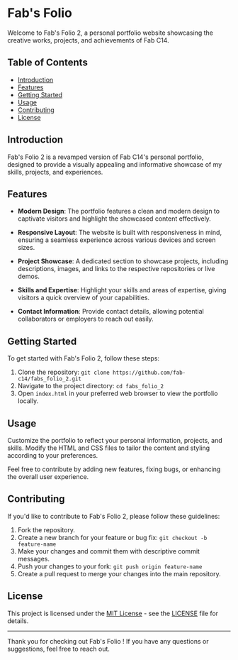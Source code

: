 # Fab's Folio 

Welcome to Fab's Folio 2, a personal portfolio website showcasing the creative works, projects, and achievements of Fab C14.

## Table of Contents
- [Introduction](#introduction)
- [Features](#features)
- [Getting Started](#getting-started)
- [Usage](#usage)
- [Contributing](#contributing)
- [License](#license)

## Introduction

Fab's Folio 2 is a revamped version of Fab C14's personal portfolio, designed to provide a visually appealing and informative showcase of my skills, projects, and experiences.

## Features

- **Modern Design**: The portfolio features a clean and modern design to captivate visitors and highlight the showcased content effectively.
  
- **Responsive Layout**: The website is built with responsiveness in mind, ensuring a seamless experience across various devices and screen sizes.

- **Project Showcase**: A dedicated section to showcase projects, including descriptions, images, and links to the respective repositories or live demos.

- **Skills and Expertise**: Highlight your skills and areas of expertise, giving visitors a quick overview of your capabilities.

- **Contact Information**: Provide contact details, allowing potential collaborators or employers to reach out easily.

## Getting Started

To get started with Fab's Folio 2, follow these steps:

1. Clone the repository: `git clone https://github.com/fab-c14/fabs_folio_2.git`
2. Navigate to the project directory: `cd fabs_folio_2`
3. Open `index.html` in your preferred web browser to view the portfolio locally.

## Usage

Customize the portfolio to reflect your personal information, projects, and skills. Modify the HTML and CSS files to tailor the content and styling according to your preferences.

Feel free to contribute by adding new features, fixing bugs, or enhancing the overall user experience.

## Contributing

If you'd like to contribute to Fab's Folio 2, please follow these guidelines:

1. Fork the repository.
2. Create a new branch for your feature or bug fix: `git checkout -b feature-name`
3. Make your changes and commit them with descriptive commit messages.
4. Push your changes to your fork: `git push origin feature-name`
5. Create a pull request to merge your changes into the main repository.

## License

This project is licensed under the [MIT License](LICENSE) - see the [LICENSE](LICENSE) file for details.

---

Thank you for checking out Fab's Folio ! If you have any questions or suggestions, feel free to reach out.
